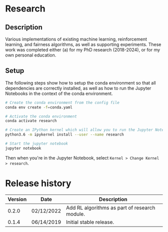 # Research

## Description
Various implementations of existing machine learning, reinforcement learning, and fairness algorithms, as well as supporting experiments. These work was completed either (a) for my PhD research (2018-2024), or for my own personal education.

## Setup

The following steps show how to setup the conda environment so that all dependencies are correctly installed, as well as how to run the Jupyter Notebooks in the context of the conda environment.

```sh
# Create the conda environment from the config file
conda env create -f=conda.yaml

# Activate the conda environment
conda activate research

# Create an IPython kernel which will allow you to run the Jupyter Notebook in the conda environment
python3.6 -m ipykernel install --user --name research

# Start the jupyter notebook
jupyter notebook
```

Then when you're in the Jupyter Notebook, select `Kernel > Change Kernel > research`.

# Release history

Version | Date | Description
--- | --- | ---
0.2.0 | 02/12/2022 | Add RL algorithms as part of research module.
0.1.4 | 06/14/2019 | Initial stable release.
